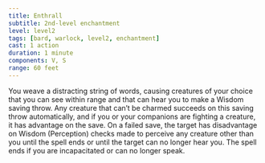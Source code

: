 ```yaml
---
title: Enthrall
subtitle: 2nd-level enchantment
level: level2
tags: [bard, warlock, level2, enchantment]
cast: 1 action
duration: 1 minute
components: V, S
range: 60 feet
---
```

You weave a distracting string of words, causing creatures of your choice that you can see within range and that can hear you to make a Wisdom saving throw. Any creature that can’t be charmed succeeds on this saving throw automatically, and if you or your companions are fighting a creature, it has advantage on the save. On a failed save, the target has disadvantage on Wisdom (Perception) checks made to perceive any creature other than you until the spell ends or until the target can no longer hear you. The spell ends if you are incapacitated or can no longer speak.